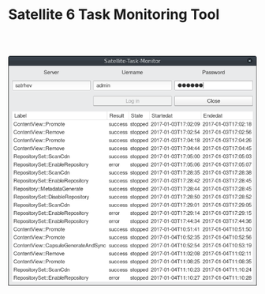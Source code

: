 #  Satellite 6 Task Monitoring Tool

<br><br><p align="center">
<img src="https://github.com/ftsiadimos/satgui/blob/master/satellite-task.png" alt="image1"/></p><br>
<br>
